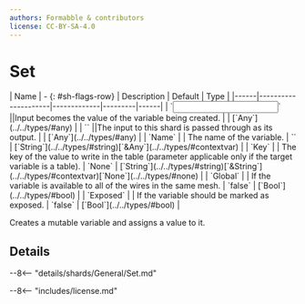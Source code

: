 ```yaml
---
authors: Formabble & contributors
license: CC-BY-SA-4.0
---
```



# Set

<div class="sh-parameters" markdown="1">
| Name | - {: #sh-flags-row} | Description | Default | Type |
|------|---------------------|-------------|---------|------|
| `<input>` ||Input becomes the value of the variable being created. | | [`Any`](../../types/#any) |
| `<output>` ||The input to this shard is passed through as its output. | | [`Any`](../../types/#any) |
| `Name` |  | The name of the variable. | `` | [`String`](../../types/#string)[`&Any`](../../types/#contextvar) |
| `Key` |  | The key of the value to write in the table (parameter applicable only if the target variable is a table). | `None` | [`String`](../../types/#string)[`&String`](../../types/#contextvar)[`None`](../../types/#none) |
| `Global` |  | If the variable is available to all of the wires in the same mesh. | `false` | [`Bool`](../../types/#bool) |
| `Exposed` |  | If the variable should be marked as exposed. | `false` | [`Bool`](../../types/#bool) |

</div>

Creates a mutable variable and assigns a value to it.

## Details

--8<-- "details/shards/General/Set.md"


--8<-- "includes/license.md"


